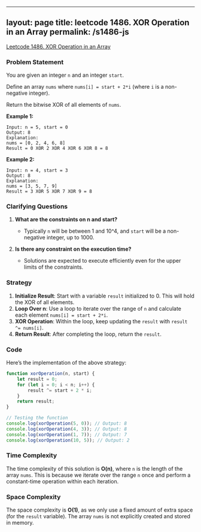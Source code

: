 
---
layout: page
title: leetcode 1486. XOR Operation in an Array
permalink: /s1486-js
---
[Leetcode 1486. XOR Operation in an Array](https://algoadvance.github.io/algoadvance/l1486)
### Problem Statement

You are given an integer `n` and an integer `start`.

Define an array `nums` where `nums[i] = start + 2*i` (where `i` is a non-negative integer).

Return the bitwise XOR of all elements of `nums`.

**Example 1:**
```
Input: n = 5, start = 0
Output: 8
Explanation: 
nums = [0, 2, 4, 6, 8]
Result = 0 XOR 2 XOR 4 XOR 6 XOR 8 = 8
```

**Example 2:**
```
Input: n = 4, start = 3
Output: 8
Explanation: 
nums = [3, 5, 7, 9]
Result = 3 XOR 5 XOR 7 XOR 9 = 8
```

### Clarifying Questions
1. **What are the constraints on n and start?**
   - Typically `n` will be between 1 and 10^4, and `start` will be a non-negative integer, up to 1000.

2. **Is there any constraint on the execution time?**
   - Solutions are expected to execute efficiently even for the upper limits of the constraints.

### Strategy

1. **Initialize Result**: Start with a variable `result` initialized to 0. This will hold the XOR of all elements.
2. **Loop Over n**: Use a loop to iterate over the range of `n` and calculate each element `nums[i] = start + 2*i`.
3. **XOR Operation**: Within the loop, keep updating the `result` with `result ^= nums[i]`.
4. **Return Result**: After completing the loop, return the `result`.

### Code

Here’s the implementation of the above strategy:

```javascript
function xorOperation(n, start) {
    let result = 0;
    for (let i = 0; i < n; i++) {
        result ^= start + 2 * i;
    }
    return result;
}

// Testing the function
console.log(xorOperation(5, 0)); // Output: 8
console.log(xorOperation(4, 3)); // Output: 8
console.log(xorOperation(1, 7)); // Output: 7
console.log(xorOperation(10, 5)); // Output: 2
```

### Time Complexity

The time complexity of this solution is **O(n)**, where `n` is the length of the array `nums`. This is because we iterate over the range `n` once and perform a constant-time operation within each iteration.

### Space Complexity

The space complexity is **O(1)**, as we only use a fixed amount of extra space (for the `result` variable). The array `nums` is not explicitly created and stored in memory.